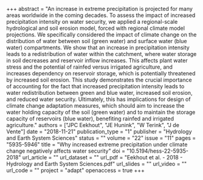 +++
abstract = "An increase in extreme precipitation is projected for many areas worldwide in the coming decades. To assess the impact of increased precipitation intensity on water security, we applied a regional-scale hydrological and soil erosion model, forced with regional climate model projections. We specifically considered the impact of climate change on the distribution of water between soil (green water) and surface water (blue water) compartments. We show that an increase in precipitation intensity leads to a redistribution of water within the catchment, where water storage in soil decreases and reservoir inflow increases. This affects plant water stress and the potential of rainfed versus irrigated agriculture, and increases dependency on reservoir storage, which is potentially threatened by increased soil erosion. This study demonstrates the crucial importance of accounting for the fact that increased precipitation intensity leads to water redistribution between green and blue water, increased soil erosion, and reduced water security. Ultimately, this has implications for design of climate change adaptation measures, which should aim to increase the water holding capacity of the soil (green water) and to maintain the storage capacity of reservoirs (blue water), benefiting rainfed and irrigated agriculture."
authors = ["JPC Eekhout", "JE Hunink", "W Terink", "J de Vente"]
date = "2018-11-21"
publication_type = "1"
publisher = "Hydrology and Earth System Sciences"
status = ""
volume = "22"
issue = "11"
pages = "5935-5946"
title = "Why increased extreme precipitation under climate change negatively affects water security"
doi = "10.5194/hess-22-5935-2018"
url_article = ""
url_dataset = ""
url_pdf = "Eekhout et al. - 2018 - Hydrology and Earth System Sciences.pdf"
url_slides = ""
url_video = ""
url_code = ""
project = "adapt"
openaccess = true
+++